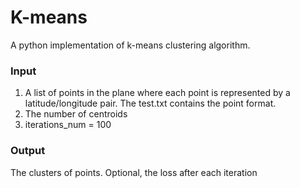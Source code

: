 # K-means
A python implementation of k-means clustering algorithm.
### Input
1. A list of points in the plane where each point is represented by a latitude/longitude pair.
   The test.txt contains the point format.
2. The number of centroids
3. 
    iterations_num = 100
### Output
The clusters of points.
Optional, the loss after each iteration
